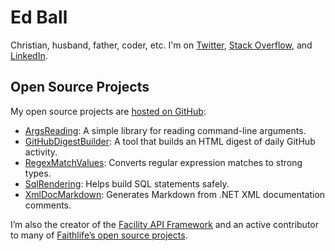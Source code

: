 
# Ed Ball

Christian, husband, father, coder, etc. I'm on [Twitter](https://twitter.com/ejball), [Stack Overflow](https://stackoverflow.com/users/23818/ed-ball), and [LinkedIn](https://www.linkedin.com/in/ejball94/).

## Open Source Projects

My open source projects are [hosted on GitHub](https://github.com/ejball):

* [ArgsReading](ArgsReading/): A simple library for reading command-line arguments.
* [GitHubDigestBuilder](GitHubDigestBuilder/): A tool that builds an HTML digest of daily GitHub activity.
* [RegexMatchValues](RegexMatchValues/): Converts regular expression matches to strong types.
* [SqlRendering](SqlRendering/): Helps build SQL statements safely.
* [XmlDocMarkdown](XmlDocMarkdown/): Generates Markdown from .NET XML documentation comments.

I’m also the creator of the [Facility API Framework](https://facilityapi.github.io/) and an active contributor to many of [Faithlife’s open source projects](https://faithlife.github.io/).
